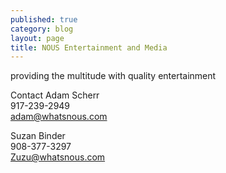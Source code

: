 ```yaml
---
published: true
category: blog
layout: page
title: NOUS Entertainment and Media
---
```


providing the multitude with quality entertainment

Contact Adam Scherr  
917-239-2949  
<adam@whatsnous.com>

Suzan Binder  
908-377-3297  
<Zuzu@whatsnous.com>
